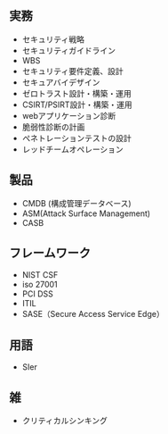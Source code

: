 
## 実務
- セキュリティ戦略
- セキュリティガイドライン
- WBS
- セキュリティ要件定義、設計
- セキュアバイデザイン
- ゼロトラスト設計・構築・運用
- CSIRT/PSIRT設計・構築・運用
- webアプリケーション診断
- 脆弱性診断の計画
- ぺネトレーションテストの設計
- レッドチームオペレーション

## 製品
- CMDB (構成管理データベース) 
- ASM(Attack Surface Management)
- CASB

## フレームワーク
- NIST CSF
- iso 27001
- PCI DSS
- ITIL
- SASE（Secure Access Service Edge）

## 用語
- SIer

## 雑
- クリティカルシンキング